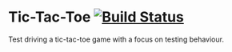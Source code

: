# Tic-Tac-Toe [![Build Status](https://travis-ci.com/StuBehan/tic-tac-toe.svg?branch=main)](https://travis-ci.com/StuBehan/tic-tac-toe)

Test driving a tic-tac-toe game with a focus on testing behaviour.
